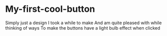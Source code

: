 # My-first-cool-button
Simply just a design I took a while to make
And am quite pleased with while thinking of ways
To make the buttons have a light bulb effect when clicked 

